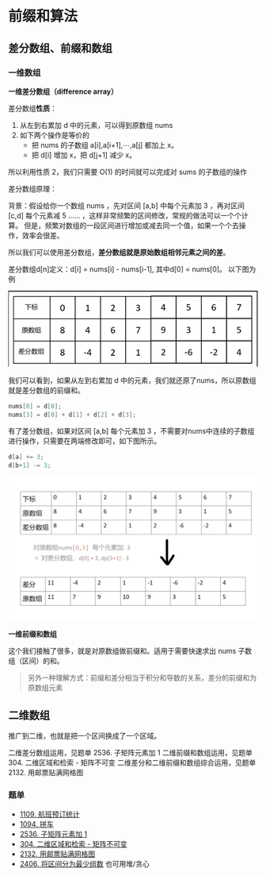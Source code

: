 # 前缀和算法

## 差分数组、前缀和数组

### 一维数组

**一维差分数组（difference array）**

差分数组**性质**：

1. 从左到右累加 d 中的元素，可以得到原数组 nums
2. 如下两个操作是等价的
    - 把 nums 的子数组 a[i],a[i+1],⋯,a[j] 都加上 x。
    - 把 d[i] 增加 x，把 d[j+1] 减少 x。

所以利用性质 2，我们只需要 O(1) 的时间就可以完成对 sums 的子数组的操作

差分数组原理：

背景：假设给你一个数组 nums ，先对区间 [a,b] 中每个元素加 3 ，再对区间 [c,d] 每个元素减 5 …… ，这样非常频繁的区间修改，常规的做法可以一个个计算。
但是，频繁对数组的一段区间进行增加或减去同一个值，如果一个个去操作，效率会很差。

所以我们可以使用差分数组，**差分数组就是原始数组相邻元素之间的差**。

差分数组d[n]定义：d[i] = nums[i] - nums[i-1], 其中d[0] = nums[0]。
以下图为例

![alt text](image/prefix1.png)

我们可以看到，如果从左到右累加 d 中的元素，我们就还原了nums，所以原数组就是差分数组的前缀和。

```cpp
nums[0] = d[0];
nums[3] = d[0] + d[1] + d[2] + d[3];
```

有了差分数组，如果对区间 [a,b] 每个元素加 3 ，不需要对nums中连续的子数组进行操作，只需要在两端修改即可，如下图所示。

```cpp
d[a] += 3;
d[b+1] -= 3;
```
![alt text](image/prefix2.png)

**一维前缀和数组**

这个我们接触了很多，就是对原数组做前缀和。适用于需要快速求出 nums 子数组（区间）的和。

> 另外一种理解方式：前缀和差分相当于积分和导数的关系，差分的前缀和为原数组元素

## 二维数组

推广到二维，也就是把一个区间换成了一个区域。

二维差分数组运用，见题单 2536. 子矩阵元素加 1
二维前缀和数组运用，见题单 304. 二维区域和检索 - 矩阵不可变
二维差分和二维前缀和数组综合运用，见题单 2132. 用邮票贴满网格图

### 题单
- [1109. 航班预订统计](https://leetcode.cn/problems/corporate-flight-bookings/description/)
- [1094. 拼车](https://leetcode.cn/problems/car-pooling/description/)
- [2536. 子矩阵元素加 1](https://leetcode.cn/problems/increment-submatrices-by-one/description/)
- [304. 二维区域和检索 - 矩阵不可变](https://leetcode.cn/problems/range-sum-query-2d-immutable/description/)
- [2132. 用邮票贴满网格图](https://leetcode.cn/problems/stamping-the-grid/description/)
- [2406. 将区间分为最少组数](https://leetcode.cn/problems/divide-intervals-into-minimum-number-of-groups/description/) 也可用堆/贪心
